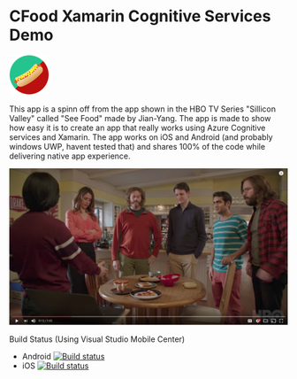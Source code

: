 # CFood Xamarin Cognitive Services Demo

![CFood](https://github.com/Geertvdc/Xamarin-NotHotdog/raw/master/NotHotdog/NotHotdog/NotHotdog.Android/Resources/drawable-hdpi/icon.png)

This app is a spinn off from the app shown in the HBO TV Series "Sillicon Valley" called "See Food" made by Jian-Yang. The app is made to show how easy it is to create an app that really works using Azure Cognitive services and Xamarin. The app works on iOS and Android (and probably windows UWP, havent tested that) and shares 100% of the code while delivering native app experience.

[![Original Clip from Sillicon Valley tv series](https://github.com/Geertvdc/Xamarin-NotHotdog/raw/master/img/silliconvalley.png)](https://www.youtube.com/watch?v=ACmydtFDTGs "Sillicon Valley")

Build Status (Using Visual Studio Mobile Center)
* Android [![Build status](https://build.mobile.azure.com/v0.1/apps/68d64e9f-622c-4a86-8840-2ade95378bef/branches/master/badge)](https://mobile.azure.com)
* iOS [![Build status](https://build.mobile.azure.com/v0.1/apps/d7116eed-0edf-4a99-a08e-c195cc73023a/branches/master/badge)](https://mobile.azure.com)



